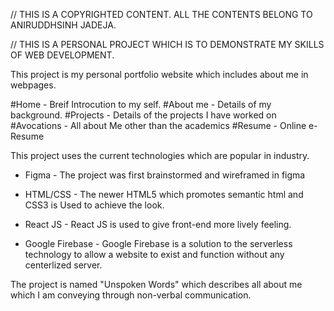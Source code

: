 // THIS IS A COPYRIGHTED  CONTENT. ALL THE CONTENTS  BELONG TO ANIRUDDHSINH JADEJA.

// THIS IS A PERSONAL PROJECT WHICH IS TO DEMONSTRATE MY SKILLS OF WEB DEVELOPMENT.

This project is my personal portfolio website which includes about me in webpages. 

#Home               - Breif Introcution to my self.
#About me           - Details of my background.
#Projects           - Details of the projects I have worked on
#Avocations         - All about Me other than the academics
#Resume             - Online e-Resume

This  project uses  the current  technologies  which  are popular  in  industry.

* Figma             - The project was first brainstormed and wireframed in figma

* HTML/CSS          - The  newer  HTML5 which promotes semantic html and CSS3 is
                      Used to achieve the look.
* React JS          - React JS is  used  to  give front-end more lively feeling.
* Google Firebase   - Google Firebase is a solution to the serverless technology
                      to  allow  a website  to exist  and function  without  any 
                      centerlized server.

The project is named  "Unspoken  Words" which  describes all about me which I am 
conveying through non-verbal communication.